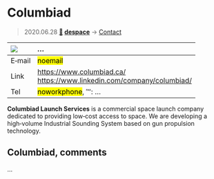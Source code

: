 # Columbiad
> 2020.06.28 **[🚀](../index/index.md) [despace](index.md)** → [Contact](contact.md)

|[![](f/contact//_logo1_thumb.jpg)](f/contact//_logo1.png)|*…*|
|:--|:--|
|E‑mail|<mark>noemail</mark>|
|Link|<https://www.columbiad.ca/><br> <https://www.linkedin.com/company/columbiad/>|
|Tel|<mark>noworkphone</mark>, ℻: …|

**Columbiad Launch Services** is a commercial space launch company dedicated to providing low‑cost access to space. We are developing a high‑volume Industrial Sounding System based on gun propulsion technology.

<p style="page-break-after:always"> </p>

## Columbiad, comments

…

